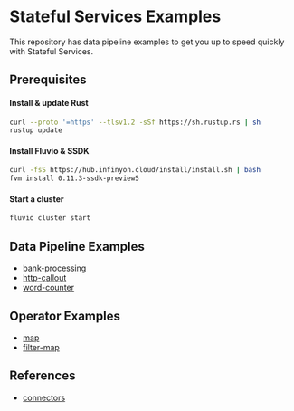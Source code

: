 # Stateful Services Examples

This repository has data pipeline examples to get you up to speed quickly with Stateful Services.

## Prerequisites

#### Install & update Rust

```bash
curl --proto '=https' --tlsv1.2 -sSf https://sh.rustup.rs | sh
rustup update
```

#### Install Fluvio & SSDK

```bash
curl -fsS https://hub.infinyon.cloud/install/install.sh | bash
fvm install 0.11.3-ssdk-preview5
```

#### Start a cluster

```bash
fluvio cluster start
```

## Data Pipeline Examples

* [bank-processing](/bank-processing/)
* [http-callout](/http-callout/)
* [word-counter](/word-counter/)

## Operator Examples

* [map](/operators/map/)
* [filter-map](/operators/filter-map/)

## References
* [connectors](connectors.md)

